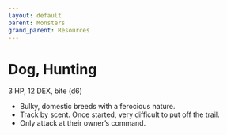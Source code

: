 ```yaml
---
layout: default
parent: Monsters
grand_parent: Resources
---
```


# Dog, Hunting

3 HP, 12 DEX, bite (d6)

- Bulky, domestic breeds with a ferocious nature.
- Track by scent.   Once started, very difficult to put off the trail.
- Only attack at their owner’s command.
